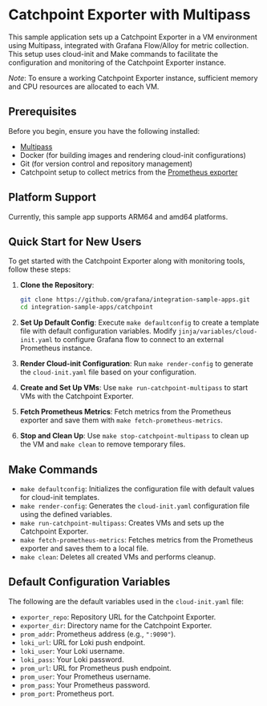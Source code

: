 # Catchpoint Exporter with Multipass

This sample application sets up a Catchpoint Exporter in a VM environment using Multipass, integrated with Grafana Flow/Alloy for metric collection. This setup uses cloud-init and Make commands to facilitate the configuration and monitoring of the Catchpoint Exporter instance.

*Note*: To ensure a working Catchpoint Exporter instance, sufficient memory and CPU resources are allocated to each VM.

## Prerequisites

Before you begin, ensure you have the following installed:

- [Multipass](https://multipass.run/)
- Docker (for building images and rendering cloud-init configurations)
- Git (for version control and repository management)
- Catchpoint setup to collect metrics from the [Prometheus exporter](https://github.com/grafana/catchpoint-prometheus-exporter/blob/main/README.md)

## Platform Support
Currently, this sample app supports ARM64 and amd64 platforms.

## Quick Start for New Users

To get started with the Catchpoint Exporter along with monitoring tools, follow these steps:

1. **Clone the Repository**: 
   ```sh
   git clone https://github.com/grafana/integration-sample-apps.git
   cd integration-sample-apps/catchpoint
   ```

2. **Set Up Default Config**: 
   Execute `make defaultconfig` to create a template file with default configuration variables. Modify `jinja/variables/cloud-init.yaml` to configure Grafana flow to connect to an external Prometheus instance.

3. **Render Cloud-init Configuration**: 
   Run `make render-config` to generate the `cloud-init.yaml` file based on your configuration.

4. **Create and Set Up VMs**: 
   Use `make run-catchpoint-multipass` to start VMs with the Catchpoint Exporter.

5. **Fetch Prometheus Metrics**: 
   Fetch metrics from the Prometheus exporter and save them with `make fetch-prometheus-metrics`.

6. **Stop and Clean Up**: 
   Use `make stop-catchpoint-multipass` to clean up the VM and `make clean` to remove temporary files.

## Make Commands

- `make defaultconfig`: Initializes the configuration file with default values for cloud-init templates.
- `make render-config`: Generates the `cloud-init.yaml` configuration file using the defined variables.
- `make run-catchpoint-multipass`: Creates VMs and sets up the Catchpoint Exporter.
- `make fetch-prometheus-metrics`: Fetches metrics from the Prometheus exporter and saves them to a local file.
- `make clean`: Deletes all created VMs and performs cleanup.

## Default Configuration Variables

The following are the default variables used in the `cloud-init.yaml` file:

- `exporter_repo`: Repository URL for the Catchpoint Exporter.
- `exporter_dir`: Directory name for the Catchpoint Exporter.
- `prom_addr`: Prometheus address (e.g., `":9090"`).
- `loki_url`: URL for Loki push endpoint.
- `loki_user`: Your Loki username.
- `loki_pass`: Your Loki password.
- `prom_url`: URL for Prometheus push endpoint.
- `prom_user`: Your Prometheus username.
- `prom_pass`: Your Prometheus password.
- `prom_port`: Prometheus port.

